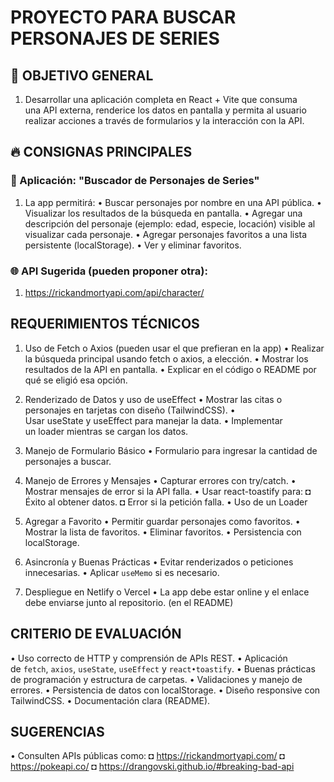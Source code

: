# PROYECTO PARA BUSCAR PERSONAJES DE SERIES

## 🎯 OBJETIVO GENERAL

1. Desarrollar una aplicación completa en React + Vite que consuma una API externa, renderice los datos en pantalla y permita al usuario realizar acciones a través de formularios y la interacción con la API.

## 🔥 CONSIGNAS PRINCIPALES

### 📌 Aplicación: "Buscador de Personajes de Series"

1. La app permitirá:
   • Buscar personajes por nombre en una API pública.
   • Visualizar los resultados de la búsqueda en pantalla.
   • Agregar una descripción del personaje (ejemplo: edad, especie, locación) visible al visualizar cada personaje.
   • Agregar personajes favoritos a una lista persistente (localStorage).
   • Ver y eliminar favoritos.

### 🌐 API Sugerida (pueden proponer otra):

1. https://rickandmortyapi.com/api/character/

## REQUERIMIENTOS TÉCNICOS

1. Uso de Fetch o Axios (pueden usar el que prefieran en la app)
   • Realizar la búsqueda principal usando fetch o axios, a elección.
   • Mostrar los resultados de la API en pantalla.
   • Explicar en el código o README por qué se eligió esa opción.

2. Renderizado de Datos y uso de useEffect
   • Mostrar las citas o personajes en tarjetas con diseño (TailwindCSS).
   • Usar useState y useEffect para manejar la data.
   • Implementar un loader mientras se cargan los datos.

3. Manejo de Formulario Básico
   • Formulario para ingresar la cantidad de personajes a buscar.

4. Manejo de Errores y Mensajes
   • Capturar errores con try/catch.
   • Mostrar mensajes de error si la API falla.
   • Usar react-toastify para:
   ◘ Éxito al obtener datos.
   ◘ Error si la petición falla.
   • Uso de un Loader
5. Agregar a Favorito
   • Permitir guardar personajes como favoritos.
   • Mostrar la lista de favoritos.
   • Eliminar favoritos.
   • Persistencia con localStorage.

6. Asincronía y Buenas Prácticas
   • Evitar renderizados o peticiones innecesarias.
   • Aplicar `useMemo` si es necesario.

7. Despliegue en Netlify o Vercel
   • La app debe estar online y el enlace debe enviarse junto al repositorio. (en el README)

## CRITERIO DE EVALUACIÓN

• Uso correcto de HTTP y comprensión de APIs REST.
• Aplicación de `fetch`, `axios`, `useState`, `useEffect` y `react•toastify`.
• Buenas prácticas de programación y estructura de carpetas.
• Validaciones y manejo de errores.
• Persistencia de datos con localStorage.
• Diseño responsive con TailwindCSS.
• Documentación clara (README).

## SUGERENCIAS

• Consulten APIs públicas como:
◘ https://rickandmortyapi.com/
◘ https://pokeapi.co/
◘ https://drangovski.github.io/#breaking-bad-api
